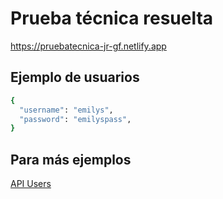 # Prueba técnica resuelta

https://pruebatecnica-jr-gf.netlify.app


## Ejemplo de usuarios


```bash
{
  "username": "emilys",
  "password": "emilyspass",
}
```


## Para más ejemplos

[API Users](https://dummyjson.com/users)

